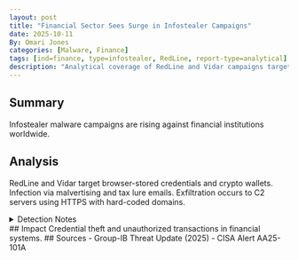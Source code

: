 ```yaml
---
layout: post
title: "Financial Sector Sees Surge in Infostealer Campaigns"
date: 2025-10-11
By: Omari Jones
categories: [Malware, Finance]
tags: [ind=finance, type=infostealer, RedLine, report-type=analytical]
description: "Analytical coverage of RedLine and Vidar campaigns targeting financial institutions."
---
```

## Summary
Infostealer malware campaigns are rising against financial institutions worldwide.
## Analysis
RedLine and Vidar target browser-stored credentials and crypto wallets.
Infection via malvertising and tax lure emails.
Exfiltration occurs to C2 servers using HTTPS with hard-coded domains.
<details><summary>Detection Notes</summary>
- Monitor for encoded PowerShell downloads
- Network indicators: 185.225.xxx.xxx
- Artifacts in %AppData%\Roaming\Wallets
</details>
## Impact
Credential theft and unauthorized transactions in financial systems.
## Sources
- Group-IB Threat Update (2025)
- CISA Alert AA25-101A
